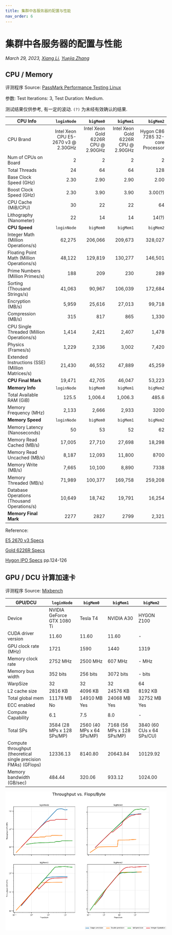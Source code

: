 ```yaml
---
title: 集群中各服务器的配置与性能
nav_order: 6
---
```


# 集群中各服务器的配置与性能

*March 29, 2023, [Xiang Li](mailto:646873166@qq.com), [Yuejia Zhang](mailto:yuejiazhang21@m.fudan.edu.cn)*

## CPU / Memory
评测程序 Source: [PassMark Performance Testing Linux](https://www.passmark.com/products/pt_linux/)

参数: Test Iterations: 3, Test Duration: Medium.

测试结果仅供参考, 有一定的波动. `(?)` 为未经有效确认的结果.

|**CPU Info** |`loginNode`|`bigMem0`|`bigMem1`|`bigMem2`|
|--|--:|--:|--:|--:|
|CPU Brand|Intel Xeon CPU E5-2670 v3 @ 2.30GHz|Intel Xeon Gold 6226R CPU @ 2.90GHz|Intel Xeon Gold 6226R CPU @ 2.90GHz|Hygon C86 7285 32-core Processor|
|Num of CPUs on Board                                     | 2  | 2  | 2  | 2 |
|Total Threads                                           | 24 | 64 | 64 | 128 |
|Base Clock Speed (GHz)                                  | 2.30 | 2.90 | 2.90 | 2.00 |
|Boost Clock Speed (GHz)                                 | 2.30 | 3.90 | 3.90 | 3.00(?) |
|CPU Cache (MiB/CPU)                                     | 30 | 22 | 22 | 64 |
|Lithography (Nanometer)                                 | 22 | 14 | 14 | 14(?) |
|**CPU Speed** |`loginNode`|`bigMem0`|`bigMem1`|`bigMem2`|
|Integer Math (Million Operations/s)                     |62,275 |206,066 |209,673 |328,027 |
|Floating Point Math (Million Operations/s)              |48,122 |129,819 |130,277 |146,501 |
|Prime Numbers (Million Primes/s)                        |188 |209 |230 |289 |
|Sorting (Thousand Strings/s)                            |41,063 |90,967|106,039 |172,684 |
|Encryption (MB/s)                                       |5,959 |25,616 |27,013 |99,718 |
|Compression (MB/s)                                      |315 |817 |865 |1,330 |
|CPU Single Threaded (Million Operations/s)              |1,414 |2,421 |2,407 |1,478 |
|Physics (Frames/s)                                      |1,229 |2,336 |3,002 |7,420 |
|Extended Instructions (SSE) (Million Matrices/s)        |21,430 |46,552 |47,889 |45,259 |
|**CPU Final Mark**                                      |19,471 | 42,705 | 46,047 |53,223 |
| **Memory Info** |`loginNode`|`bigMem0`|`bigMem1`|`bigMem2`|
|Total Available RAM (GiB)                   |125.5 |1,006.4 |1,006.3 |485.6 |
|Memory Frequency (MHz)                      |2,133 | 2,666 | 2,933 | 3200 |
| **Memory Speed** |`loginNode`|`bigMem0`|`bigMem1`|`bigMem2`|
|Memory Latency (Nanoseconds)                |50 |53 |52 |62|
|Memory Read Cached (MB/s)                   |17,005 |27,710  |27,698  |18,298 |
|Memory Read Uncached (MB/s)                 |8,187  |12,093  |11,800  |8700  |
|Memory Write (MB/s)                         |7,665  |10,100  |8,890  |7338  |
|Memory Threaded (MB/s)                      |71,989  |100,377  |169,758  |259,208 |
|Database Operations (Thousand Operations/s) |10,649 |18,742 |19,791 |16,254 |
|**Memory Final Mark**                       |2277 | 2827 | 2799 | 2,321 |

Reference:

[E5 2670 v3 Specs](https://ark.intel.com/content/www/us/en/ark/products/81709/intel-xeon-processor-e52670-v3-30m-cache-2-30-ghz.html)

[Gold 6226R Specs](https://ark.intel.com/content/www/us/en/ark/products/199347/intel-xeon-gold-6226r-processor-22m-cache-2-90-ghz.html)

[Hygon IPO Specs](http://static.sse.com.cn/stock/information/c/202203/8c31407852094a259d388fbb535942ca.pdf) pp.124-126

## GPU / DCU 计算加速卡

评测程序 Source: [Mixbench](https://github.com/ekondis/mixbench)

| GPU/DCU |`loginNode`|`bigMem0`|`bigMem1`|`bigMem2`|
|--|--|--|--|--|
|Device              |NVIDIA GeForce GTX 1080 Ti|Tesla T4|NVIDIA A30|HYGON Z100|
|CUDA driver version |11.60|11.60|11.60|-|
|GPU clock rate (MHz)     |1721|1590 |1440 |1319 |
|Memory clock rate   |2752 MHz|2500 MHz|607 MHz|- MHz|
|Memory bus width    |352 bits|256 bits|3072 bits|- bits|
|WarpSize            |32|32|32|64|
|L2 cache size       |2816 KB|4096 KB|24576 KB|8192 KB|
|Total global mem    |11178 MB|14910 MB|24068 MB|32752 MB|
|ECC enabled         |No|Yes|Yes|Yes|
|Compute Capability  |6.1|7.5|8.0|-|
|Total SPs           |3584 (28 MPs x 128 SPs/MP)|2560 (40 MPs x 64 SPs/MP)|7168 (56 MPs x 128 SPs/MP)|3840 (60 CUs x 64 SPs/CU)|
|Compute throughput (theoretical single precision FMAs) (GFlops) |12336.13  |8140.80 |20643.84 |10129.92 |
|Memory bandwidth (GB/sec)   |484.44 |320.06 |933.12 |1024.00 |

![benchmark](/guide/figure/benchmark.png)
